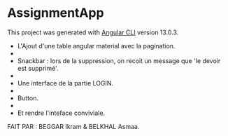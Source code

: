 # AssignmentApp

This project was generated with [Angular CLI](https://github.com/angular/angular-cli) version 13.0.3.

* L'Ajout d'une table angular material avec la pagination. 
* 
* Snackbar : lors de la suppression, on recoit un message que 'le devoir est supprimé'. 
* 
* Une interface de la partie LOGIN.
* 
* Button.
* 
* Et rendre l'inteface conviviale.

FAIT PAR : BEGGAR Ikram & BELKHAL Asmaa.
